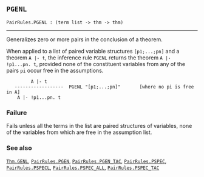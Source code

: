## `PGENL`

``` hol4
PairRules.PGENL : (term list -> thm -> thm)
```

------------------------------------------------------------------------

Generalizes zero or more pairs in the conclusion of a theorem.

When applied to a list of paired variable structures `[p1;...;pn]` and a
theorem `A |- t`, the inference rule `PGENL` returns the theorem
`A |- !p1...pn. t`, provided none of the constituent variables from any
of the pairs `pi` occur free in the assumptions.

``` hol4
         A |- t
   ------------------  PGENL "[p1;...;pn]"       [where no pi is free in A]
    A |- !p1...pn. t
```

### Failure

Fails unless all the terms in the list are paired structures of
variables, none of the variables from which are free in the assumption
list.

### See also

[`Thm.GENL`](#Thm.GENL), [`PairRules.PGEN`](#PairRules.PGEN),
[`PairRules.PGEN_TAC`](#PairRules.PGEN_TAC),
[`PairRules.PSPEC`](#PairRules.PSPEC),
[`PairRules.PSPECL`](#PairRules.PSPECL),
[`PairRules.PSPEC_ALL`](#PairRules.PSPEC_ALL),
[`PairRules.PSPEC_TAC`](#PairRules.PSPEC_TAC)
